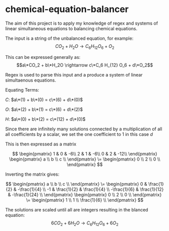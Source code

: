 # chemical-equation-balancer

The aim of this project is to apply my knowledge of regex and systems of linear simultaneous equations to balancing chemical equations. 

The input is a string of the unbalanced equation, for example: $$CO_2 + H_2O \rightarrow C_6 H_{12} O_6 + O_2$$

This can be expressed generally as:  $$a\*CO_2 + b\*H_2O \rightarrow c\*C_6 H_{12} O_6 + d\*O_2$$

Regex is used to parse this input and a produce a system of linear simultaenous equations. 

Equating Terms:


$C$:  $a\*(1) + b\*(0) = c\*(6) + d\*(0)$

$O$:  $a\*(2) + b\*(1) = c\*(6) + d\*(2)$

$H$:  $a\*(0) + b\*(2) = c\*(12) + d\*(0)$

Since there are infinitely many solutions connected by a multiplication of all all coefficients by a scalar, we set the one coefficient to $1$ in this case $d$ 

This is then expressed as a matrix

$$
\begin{pmatrix}
1 & 0 & -6\\
2 & 1 & -6\\
0 & 2 & -12\\
\end{pmatrix}
\begin{pmatrix}
a \\
b \\
c \\
\end{pmatrix}
\=
\begin{pmatrix}
0 \\
2 \\
0 \\
\end{pmatrix}
$$

Inverting the matrix gives:

$$
\begin{pmatrix}
a \\
b \\
c \\
\end{pmatrix}
\=
\begin{pmatrix}
0 & \frac{1}{2} & -\frac{1}{4} \\
-1 & \frac{1}{2} & \frac{1}{4} \\
-\frac{1}{6} & \frac{1}{12} & -\frac{1}{24} \\
\end{pmatrix}
\begin{pmatrix}
0 \\
2 \\
0 \\
\end{pmatrix}
\=
\begin{pmatrix}
1 \\
1 \\
\frac{1}{6} \\
\end{pmatrix}
$$

The solutions are scaled until all are integers resulting in the blanced equation:
$$6CO_2 + 6H_2O \rightarrow C_6 H_{12} O_6 + 6O_2$$



